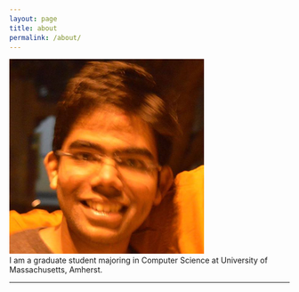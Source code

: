 ```yaml
---
layout: page
title: about
permalink: /about/
---
```


<img class="col one right" src="/img/profile.png">

<br/>
I am a graduate student majoring in Computer Science at University of Massachusetts, Amherst.

<br/>
<hr/>
<br/>
<span class="contacticon center">
	<a href="mailto:vaibhavbansal1993@gmail.com"><i class="fa fa-envelope-square"></i></a>
	<a href="https://github.com/vaibhav93" target="_blank"><i class="fa fa-github-square"></i></a>
	<a href="https://www.linkedin.com/in/vaibhav-b/" target="_blank"><i class="fa fa-linkedin-square"></i></a>
</span>


